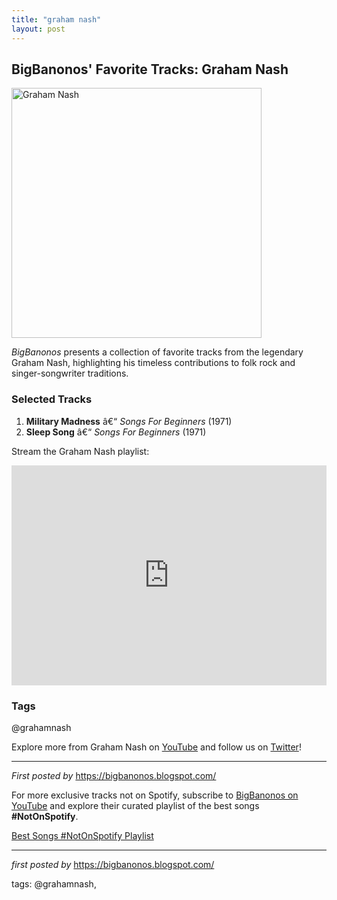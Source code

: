 ```yaml
---
title: "graham nash"
layout: post
---
```

<h2>BigBanonos' Favorite Tracks: Graham Nash</h2> <div > <a href="https://www.rollingstone.com/wp-content/uploads/2024/10/Graham-Nash-interview.jpg?w=1581&h=1054&crop=1"> <img src="https://www.rollingstone.com/wp-content/uploads/2024/10/Graham-Nash-interview.jpg?w=1581&h=1054&crop=1" alt="Graham Nash" width="400" /> </a>
</div> <p><em>BigBanonos</em> presents a collection of favorite tracks from the legendary Graham Nash, highlighting his timeless contributions to folk rock and singer-songwriter traditions.</p> <h3>Selected Tracks</h3>
<ol> <li><strong>Military Madness</strong> â€“ <em>Songs For Beginners</em> (1971)</li> <li><strong>Sleep Song</strong> â€“ <em>Songs For Beginners</em> (1971)</li>
</ol> <p>Stream the Graham Nash playlist:</p>
<iframe src="https://open.spotify.com/embed/playlist/66VgE16L3gYe4DJe03DMEr?utm_source=generator" width="100%" height="352" frameBorder="0" allowfullscreen="" allow="autoplay; clipboard-write; encrypted-media; fullscreen; picture-in-picture" loading="lazy"></iframe> <h3>Tags</h3>
<p>@grahamnash</p> <p>Explore more from Graham Nash on <a href="https://www.youtube.com/@BigBanonos" target="_blank">YouTube</a> and follow us on <a href="https://twitter.com/BigBanonos" target="_blank">Twitter</a>!</p> <hr />
<p><em>First posted by</em> <a href="https://bigbanonos.blogspot.com/" rel="noopener" target="_new">https://bigbanonos.blogspot.com/</a></p>


<!--Subscribe and Playlist Links-->
<div>
    <p>For more exclusive tracks not on Spotify, subscribe to <a href="https://www.youtube.com/@BigBanonos" target="_blank">BigBanonos on YouTube</a> and explore their curated playlist of the best songs <strong>#NotOnSpotify</strong>.</p>
    <p><a href="https://www.youtube.com/playlist?list=PLtuNtuTatqI0kFahUCbtbfenC_ET5O_tr" target="_blank">Best Songs #NotOnSpotify Playlist<br /></a></p></div>

<hr />

<p><em>first posted by</em> <a href="https://bigbanonos.blogspot.com/" rel="noopener" target="_new">https://bigbanonos.blogspot.com/</a></p>

<p>tags: @grahamnash,</p>
